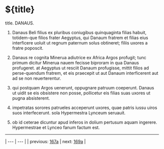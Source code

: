 # ${title}

title. DANAUS.



1. Danaus Beli filius ex pluribus coniugibus quinquaginta filias habuit, totidem-que filios frater Aegyptus, qui Danaum fratrem et filias eius interficere uoluit ut regnum paternum solus obtineret; filiis uxores a fratre poposcit.



2. Danaus re cognita Minerua adiutrice ex Africa Argos profugit; tunc primum dicitur Minerua nauem fecisse biproram in qua Danaus profugeret. at Aegyptus ut resciit Danaum profugisse, mittit filios ad perse-quendum fratrem, et eis praecepit ut aut Danaum interficerent aut ad se non reuerterentur.



3. qui postquam Argos uenerunt, oppugnare patruum coeperunt. Danaus ut uidit se eis obsistere non posse, pollicetur eis filias suas uxores ut pugna absisterent.



4. impetratas sorores patrueles acceperunt uxores, quae patris iussu uiros suos interfecerunt. sola Hypermestra Lynceum seruauit.



5. ob id ceterae dicuntur apud inferos in dolium pertusum aquam ingerere. Hypermestrae et Lynceo fanum factum est.



---

| --- | --- |
| previous: [167a](../167a/) | next: [169a](../169a/) |